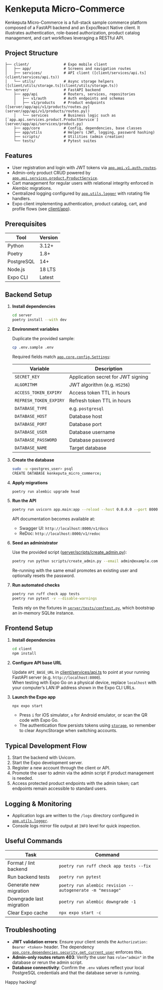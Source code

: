 # Kenkeputa Micro-Commerce

Kenkeputa Micro-Commerce is a full-stack sample commerce platform composed of a FastAPI backend and an Expo/React Native client. It illustrates authentication, role-based authorization, product catalog management, and cart workflows leveraging a RESTful API.

## Project Structure

```
├── client/                # Expo mobile client
│   ├── app/               # Screens and navigation routes
│   ├── services/          # API client ([client/services/api.ts](client/services/api.ts))
│   └── utils/             # Async storage helpers ([client/utils/storage.ts](client/utils/storage.ts))
└── server/                # FastAPI backend
    ├── app/api            # Routers, services, repositories
    │   ├── v1/auth        # Auth endpoints and schemas
    │   ├── v1/products    # Product endpoints ([server/app/api/v1/products/routes.py](server/app/api/v1/products/routes.py))
    │   └── services       # Business logic such as [`app.api.services.product.ProductService`](server/app/api/services/product.py)
    ├── app/core           # Config, dependencies, base classes
    ├── app/utils          # Helpers (JWT, logging, password hashing)
    ├── scripts/           # Utilities (admin creation)
    └── tests/             # Pytest suites
```

## Features

- User registration and login with JWT tokens via [`app.api.v1.auth.routes`](server/app/api/v1/auth/routes.py).
- Admin-only product CRUD powered by [`app.api.services.product.ProductService`](server/app/api/services/product.py).
- Cart management for regular users with relational integrity enforced in Alembic migrations.
- Centralized logging configured by [`app.utils.logger`](server/app/utils/logger.py) with rotating file handlers.
- Expo client implementing authentication, product catalog, cart, and profile flows (see [client/app](client/app)).

## Prerequisites

| Tool | Version |
| --- | --- |
| Python | 3.12+ |
| Poetry | 1.8+ |
| PostgreSQL | 14+ |
| Node.js | 18 LTS |
| Expo CLI | Latest |

## Backend Setup

1. **Install dependencies**
   ```bash
   cd server
   poetry install --with dev
   ```

2. **Environment variables**

   Duplicate the provided sample:
   ```bash
   cp .env.sample .env
   ```

   Required fields match [`app.core.config.Settings`](server/app/core/config.py):

   | Variable | Description |
   | --- | --- |
   | `SECRET_KEY` | Application secret for JWT signing |
   | `ALGORITHM` | JWT algorithm (e.g. `HS256`) |
   | `ACCESS_TOKEN_EXPIRY` | Access token TTL in hours |
   | `REFRESH_TOKEN_EXPIRY` | Refresh token TTL in hours |
   | `DATABASE_TYPE` | e.g. `postgresql` |
   | `DATABASE_HOST` | Database host |
   | `DATABASE_PORT` | Database port |
   | `DATABASE_USER` | Database username |
   | `DATABASE_PASSWORD` | Database password |
   | `DATABASE_NAME` | Target database |

3. **Create the database**

   ```bash
   sudo -u <postgres_user> psql
   CREATE DATABASE kenkeputa_micro_commerce;
   ```

4. **Apply migrations**

   ```bash
   poetry run alembic upgrade head
   ```

5. **Run the API**

   ```bash
   poetry run uvicorn app.main:app --reload --host 0.0.0.0 --port 8000
   ```

   API documentation becomes available at:
   - Swagger UI: `http://localhost:8000/v1/docs`
   - ReDoc: `http://localhost:8000/v1/redoc`

6. **Seed an administrator**

   Use the provided script ([server/scripts/create_admin.py](server/scripts/create_admin.py)):
   ```bash
   poetry run python scripts/create_admin.py --email admin@example.com --password "StrongPass123!"
   ```

   Re-running with the same email promotes an existing user and optionally resets the password.

7. **Run automated checks**

   ```bash
   poetry run ruff check app tests
   poetry run pytest -v --disable-warnings
   ```

   Tests rely on the fixtures in [`server/tests/conftest.py`](server/tests/conftest.py), which bootstrap an in-memory SQLite instance.

## Frontend Setup

1. **Install dependencies**
   ```bash
   cd client
   npm install
   ```

2. **Configure API base URL**

   Update `API_BASE_URL` in [client/services/api.ts](client/services/api.ts) to point at your running FastAPI server (e.g. `http://localhost:8000`).  
   When testing with Expo Go on a physical device, replace `localhost` with your computer’s LAN IP address shown in the Expo CLI URLs.

3. **Launch the Expo app**
   ```bash
   npx expo start
   ```

   - Press `i` for iOS simulator, `a` for Android emulator, or scan the QR code with Expo Go.
   - The authentication flow persists tokens using [`storage`](client/utils/storage.ts), so remember to clear AsyncStorage when switching accounts.

## Typical Development Flow

1. Start the backend with Uvicorn.
2. Start the Expo development server.
3. Register a new account through the client or API.
4. Promote the user to admin via the admin script if product management is needed.
5. Access protected product endpoints with the admin token; cart endpoints remain accessible to standard users.

## Logging & Monitoring

- Application logs are written to the `/logs` directory configured in [`app.utils.logger`](server/app/utils/logger.py).
- Console logs mirror file output at `INFO` level for quick inspection.

## Useful Commands

| Task | Command |
| --- | --- |
| Format / lint backend | `poetry run ruff check app tests --fix` |
| Run backend tests | `poetry run pytest` |
| Generate new migration | `poetry run alembic revision --autogenerate -m "message"` |
| Downgrade last migration | `poetry run alembic downgrade -1` |
| Clear Expo cache | `npx expo start -c` |

## Troubleshooting

- **JWT validation errors**: Ensure your client sends the `Authorization: Bearer <token>` header. The dependency [`app.core.dependencies.security.get_current_user`](server/app/core/dependencies/security.py) enforces this.
- **Admin-only routes return 403**: Verify the user has `role="admin"` in the database or rerun the admin script.
- **Database connectivity**: Confirm the `.env` values reflect your local PostgreSQL credentials and that the database server is running.

Happy hacking!
